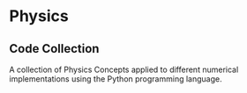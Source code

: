 # Physics
## Code Collection

A collection of Physics Concepts applied to different numerical implementations using the Python programming language.
